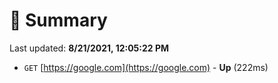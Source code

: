 # 📖 Summary
Last updated: **8/21/2021, 12:05:22 PM**

- `GET` [https://google.com](https://google.com) - **Up** (222ms)
